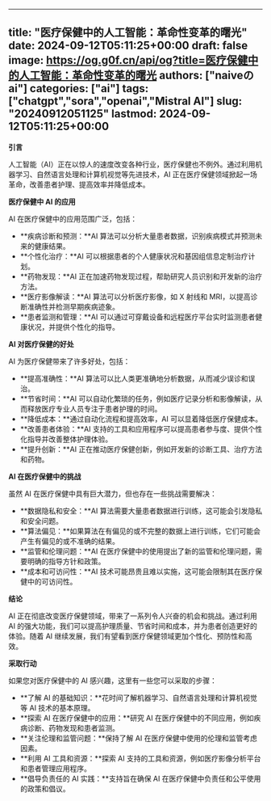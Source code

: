 
---
title: "医疗保健中的人工智能：革命性变革的曙光"
date: 2024-09-12T05:11:25+00:00
draft: false
image: https://og.g0f.cn/api/og?title=医疗保健中的人工智能：革命性变革的曙光
authors: ["naiveのai"]
categories: ["ai"]
tags: ["chatgpt","sora","openai","Mistral AI"]
slug: "20240912051125"
lastmod: 2024-09-12T05:11:25+00:00
---
**引言**

人工智能（AI）正在以惊人的速度改变各种行业，医疗保健也不例外。通过利用机器学习、自然语言处理和计算机视觉等先进技术，AI 正在医疗保健领域掀起一场革命，改善患者护理、提高效率并降低成本。

**医疗保健中 AI 的应用**

AI 在医疗保健中的应用范围广泛，包括：

- **疾病诊断和预测：**AI 算法可以分析大量患者数据，识别疾病模式并预测未来的健康结果。
- **个性化治疗：**AI 可以根据患者的个人健康状况和基因组信息定制治疗计划。
- **药物发现：**AI 正在加速药物发现过程，帮助研究人员识别和开发新的治疗方法。
- **医疗影像解读：**AI 算法可以分析医疗影像，如 X 射线和 MRI，以提高诊断准确性并检测早期疾病迹象。
- **患者监测和管理：**AI 可以通过可穿戴设备和远程医疗平台实时监测患者健康状况，并提供个性化的指导。

**AI 对医疗保健的好处**

AI 为医疗保健带来了许多好处，包括：

- **提高准确性：**AI 算法可以比人类更准确地分析数据，从而减少误诊和误治。
- **节省时间：**AI 可以自动化繁琐的任务，例如医疗记录分析和影像解读，从而释放医疗专业人员专注于患者护理的时间。
- **降低成本：**通过自动化流程和提高效率，AI 可以显着降低医疗保健成本。
- **改善患者体验：**AI 支持的工具和应用程序可以提高患者参与度、提供个性化指导并改善整体护理体验。
- **提升创新：**AI 正在推动医疗保健创新，例如开发新的诊断工具、治疗方法和药物。

**AI 在医疗保健中的挑战**

虽然 AI 在医疗保健中具有巨大潜力，但也存在一些挑战需要解决：

- **数据隐私和安全：**AI 算法需要大量患者数据进行训练，这可能会引发隐私和安全问题。
- **算法偏见：**如果算法在有偏见的或不完整的数据上进行训练，它们可能会产生有偏见的或不准确的结果。
- **监管和伦理问题：**AI 在医疗保健中的使用提出了新的监管和伦理问题，需要明确的指导方针和政策。
- **成本和可访问性：**AI 技术可能昂贵且难以实施，这可能会限制其在医疗保健中的可访问性。

**结论**

AI 正在彻底改变医疗保健领域，带来了一系列令人兴奋的机会和挑战。通过利用 AI 的强大功能，我们可以提高护理质量、节省时间和成本，并为患者创造更好的体验。随着 AI 继续发展，我们有望看到医疗保健领域更加个性化、预防性和高效。

**采取行动**

如果您对医疗保健中的 AI 感兴趣，这里有一些您可以采取的步骤：

- **了解 AI 的基础知识：**花时间了解机器学习、自然语言处理和计算机视觉等 AI 技术的基本原理。
- **探索 AI 在医疗保健中的应用：**研究 AI 在医疗保健中的不同应用，例如疾病诊断、药物发现和患者监测。
- **关注伦理和监管问题：**保持了解 AI 在医疗保健中使用的伦理和监管考虑因素。
- **利用 AI 工具和资源：**探索 AI 支持的工具和资源，例如医疗影像分析平台和患者管理应用程序。
- **倡导负责任的 AI 实践：**支持旨在确保 AI 在医疗保健中负责任和公平使用的政策和倡议。